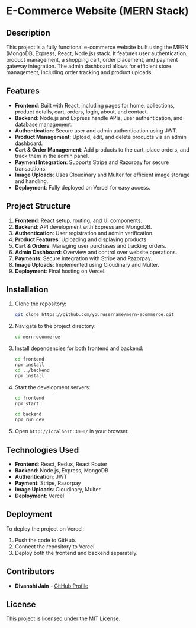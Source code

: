 # E-Commerce Website (MERN Stack)

## Description
This project is a fully functional e-commerce website built using the MERN (MongoDB, Express, React, Node.js) stack. It features user authentication, product management, a shopping cart, order placement, and payment gateway integration. The admin dashboard allows for efficient store management, including order tracking and product uploads.

## Features
- **Frontend**: Built with React, including pages for home, collections, product details, cart, orders, login, about, and contact.
- **Backend**: Node.js and Express handle APIs, user authentication, and database management.
- **Authentication**: Secure user and admin authentication using JWT.
- **Product Management**: Upload, edit, and delete products via an admin dashboard.
- **Cart & Order Management**: Add products to the cart, place orders, and track them in the admin panel.
- **Payment Integration**: Supports Stripe and Razorpay for secure transactions.
- **Image Uploads**: Uses Cloudinary and Multer for efficient image storage and handling.
- **Deployment**: Fully deployed on Vercel for easy access.

## Project Structure
1. **Frontend**: React setup, routing, and UI components.
2. **Backend**: API development with Express and MongoDB.
3. **Authentication**: User registration and admin verification.
4. **Product Features**: Uploading and displaying products.
5. **Cart & Orders**: Managing user purchases and tracking orders.
6. **Admin Dashboard**: Overview and control over website operations.
7. **Payments**: Secure integration with Stripe and Razorpay.
8. **Image Uploads**: Implemented using Cloudinary and Multer.
9. **Deployment**: Final hosting on Vercel.

## Installation
1. Clone the repository:
   ```bash
   git clone https://github.com/yourusername/mern-ecommerce.git
   ```
2. Navigate to the project directory:
   ```bash
   cd mern-ecommerce
   ```
3. Install dependencies for both frontend and backend:
   ```bash
   cd frontend
   npm install
   cd ../backend
   npm install
   ```
4. Start the development servers:
   ```bash
   cd frontend
   npm start
   ```
   ```bash
   cd backend
   npm run dev
   ```
5. Open `http://localhost:3000/` in your browser.

## Technologies Used
- **Frontend**: React, Redux, React Router
- **Backend**: Node.js, Express, MongoDB
- **Authentication**: JWT
- **Payment**: Stripe, Razorpay
- **Image Uploads**: Cloudinary, Multer
- **Deployment**: Vercel

## Deployment
To deploy the project on Vercel:
1. Push the code to GitHub.
2. Connect the repository to Vercel.
3. Deploy both the frontend and backend separately.

## Contributors
- **Divanshi Jain** - [GitHub Profile](https://github.com/DivanshiJain2005)

## License
This project is licensed under the MIT License.

